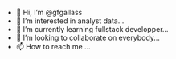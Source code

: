 - 👋 Hi, I’m @gfgallass
- 👀 I’m interested in analyst data...
- 🌱 I’m currently learning fullstack developper...
- 💞️ I’m looking to collaborate on everybody...
- 📫 How to reach me ...

<!---
gfgallass/gfgallass is a ✨ special ✨ repository because its `README.md` (this file) appears on your GitHub profile.
You can click the Preview link to take a look at your changes.
--->
